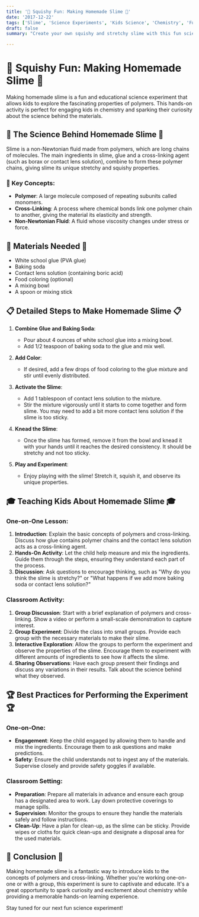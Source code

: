 ```yaml
---
title: '🧪 Squishy Fun: Making Homemade Slime 🧪'
date: '2017-12-22'
tags: ['Slime', 'Science Experiments', 'Kids Science', 'Chemistry', 'Fun with Science']
draft: false
summary: "Create your own squishy and stretchy slime with this fun science experiment. This blog post explains the science behind slime and provides detailed steps for conducting this experiment with kids, either one-on-one or in a classroom setting."

---
```


# 🧪 Squishy Fun: Making Homemade Slime 🧪

Making homemade slime is a fun and educational science experiment that allows kids to explore the fascinating properties of polymers. This hands-on activity is perfect for engaging kids in chemistry and sparking their curiosity about the science behind the materials.

## 🔬 The Science Behind Homemade Slime 🔬

Slime is a non-Newtonian fluid made from polymers, which are long chains of molecules. The main ingredients in slime, glue and a cross-linking agent (such as borax or contact lens solution), combine to form these polymer chains, giving slime its unique stretchy and squishy properties.

### 🌟 Key Concepts:
- **Polymer**: A large molecule composed of repeating subunits called monomers.
- **Cross-Linking**: A process where chemical bonds link one polymer chain to another, giving the material its elasticity and strength.
- **Non-Newtonian Fluid**: A fluid whose viscosity changes under stress or force.

## 🧪 Materials Needed 🧪
- White school glue (PVA glue)
- Baking soda
- Contact lens solution (containing boric acid)
- Food coloring (optional)
- A mixing bowl
- A spoon or mixing stick

## 📋 Detailed Steps to Make Homemade Slime 📋

1. **Combine Glue and Baking Soda**:
   - Pour about 4 ounces of white school glue into a mixing bowl.
   - Add 1/2 teaspoon of baking soda to the glue and mix well.

2. **Add Color**:
   - If desired, add a few drops of food coloring to the glue mixture and stir until evenly distributed.

3. **Activate the Slime**:
   - Add 1 tablespoon of contact lens solution to the mixture.
   - Stir the mixture vigorously until it starts to come together and form slime. You may need to add a bit more contact lens solution if the slime is too sticky.

4. **Knead the Slime**:
   - Once the slime has formed, remove it from the bowl and knead it with your hands until it reaches the desired consistency. It should be stretchy and not too sticky.

5. **Play and Experiment**:
   - Enjoy playing with the slime! Stretch it, squish it, and observe its unique properties.

## 🎓 Teaching Kids About Homemade Slime 🎓

### One-on-One Lesson:
1. **Introduction**: Explain the basic concepts of polymers and cross-linking. Discuss how glue contains polymer chains and the contact lens solution acts as a cross-linking agent.
2. **Hands-On Activity**: Let the child help measure and mix the ingredients. Guide them through the steps, ensuring they understand each part of the process.
3. **Discussion**: Ask questions to encourage thinking, such as "Why do you think the slime is stretchy?" or "What happens if we add more baking soda or contact lens solution?"

### Classroom Activity:
1. **Group Discussion**: Start with a brief explanation of polymers and cross-linking. Show a video or perform a small-scale demonstration to capture interest.
2. **Group Experiment**: Divide the class into small groups. Provide each group with the necessary materials to make their slime.
3. **Interactive Exploration**: Allow the groups to perform the experiment and observe the properties of the slime. Encourage them to experiment with different amounts of ingredients to see how it affects the slime.
4. **Sharing Observations**: Have each group present their findings and discuss any variations in their results. Talk about the science behind what they observed.

## 🏆 Best Practices for Performing the Experiment 🏆

### One-on-One:
- **Engagement**: Keep the child engaged by allowing them to handle and mix the ingredients. Encourage them to ask questions and make predictions.
- **Safety**: Ensure the child understands not to ingest any of the materials. Supervise closely and provide safety goggles if available.

### Classroom Setting:
- **Preparation**: Prepare all materials in advance and ensure each group has a designated area to work. Lay down protective coverings to manage spills.
- **Supervision**: Monitor the groups to ensure they handle the materials safely and follow instructions.
- **Clean-Up**: Have a plan for clean-up, as the slime can be sticky. Provide wipes or cloths for quick clean-ups and designate a disposal area for the used materials.

## 🌟 Conclusion 🌟

Making homemade slime is a fantastic way to introduce kids to the concepts of polymers and cross-linking. Whether you're working one-on-one or with a group, this experiment is sure to captivate and educate. It's a great opportunity to spark curiosity and excitement about chemistry while providing a memorable hands-on learning experience.

Stay tuned for our next fun science experiment!
